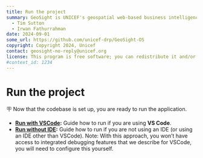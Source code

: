 ```yaml
---
title: Run the project
summary: GeoSight is UNICEF's geospatial web-based business intelligence platform.
  - Tim Sutton
  - Irwan Fathurrahman
date: 2024-09-01
some_url: https://github.com/unicef-drp/GeoSight-OS
copyright: Copyright 2024, Unicef
contact: geosight-no-reply@unicef.org
license: This program is free software; you can redistribute it and/or modify it under the terms of the GNU Affero General Public License as published by the Free Software Foundation; either version 3 of the License, or (at your option) any later version.
#context_id: 1234
---
```


# Run the project

🪧 Now that the codebase is set up, you are ready to run the application.

* **[Run with VSCode](run-with-vscode.md):** Guide how to run if you are using **VS Code**.
* **[Run without IDE](run-without-ide.md):** Guide how to run if you are not using an IDE (or using an IDE other than VSCode). Note: With this approach, you won’t have access to integrated debugging features that we describe for VSCode, you will need to configure this yourself.